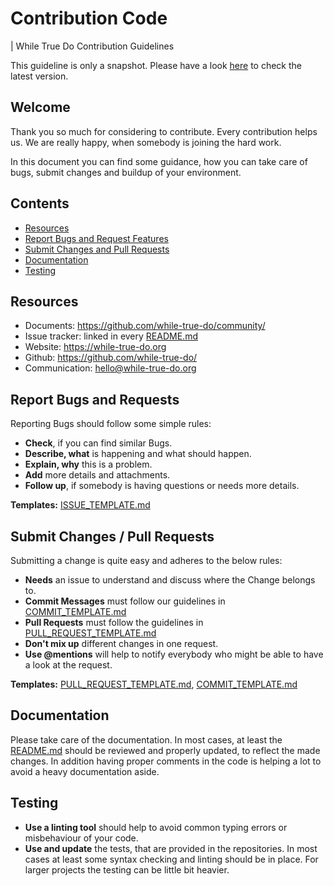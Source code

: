 # Contribution Code
| While True Do Contribution Guidelines


This guideline is only a snapshot. Please have a look [here](https://github.com/while-true-do/community/docs/) to check the latest version.

## Welcome

Thank you so much for considering to contribute. Every contribution helps us. We are really happy, when somebody is joining the hard work.

In this document you can find some guidance, how you can take care of bugs, submit changes and buildup of your environment.

## Contents

-   [Resources](#Resources)
-   [Report Bugs and Request Features](#Report-Bugs-and-Request-Features)
-   [Submit Changes and Pull Requests](#Submit-Changes-and-Pull-Requests)
-   [Documentation](#Documentation)
-   [Testing](#Testing)
  
## Resources

-   Documents: <https://github.com/while-true-do/community/>
-   Issue tracker: linked in every [README.md](../README.md)
-   Website: <https://while-true-do.org>
-   Github: <https://github.com/while-true-do/>
-   Communication: hello@while-true-do.org

## Report Bugs and Requests

Reporting Bugs should follow some simple rules:

-   **Check**, if you can find similar Bugs.
-   **Describe, what** is happening and what should happen.
-   **Explain, why** this is a problem.
-   **Add** more details and attachments.
-   **Follow up**, if somebody is having questions or needs more details.

**Templates:** [ISSUE_TEMPLATE.md](./ISSUE_TEMPLATE.md)

## Submit Changes / Pull Requests

Submitting a change is quite easy and adheres to the below rules:

-   **Needs** an issue to understand and discuss where the Change belongs to.
-   **Commit Messages** must follow our guidelines in [COMMIT_TEMPLATE.md](./COMMIT_TEMPLATE.md)
-   **Pull Requests** must follow the guidelines in [PULL_REQUEST_TEMPLATE.md](./PULL_REQUEST_TEMPLATE.md)
-   **Don't mix up** different changes in one request.
-   **Use @mentions** will help to notify everybody who might be able to have a look at the request.

**Templates:** [PULL_REQUEST_TEMPLATE.md](./PULL_REQUEST_TEMPLATE.md), [COMMIT_TEMPLATE.md](./COMMIT_TEMPLATE.md)

## Documentation

Please take care of the documentation. In most cases, at least the [README.md](../README.md) should be reviewed and properly updated, to reflect the made changes. In addition having proper comments in the code is helping a lot to avoid a heavy documentation aside.

## Testing

-   **Use a linting tool** should help to avoid common typing errors or misbehaviour of your code.
-   **Use and update** the tests, that are provided in the repositories. In most cases at least some syntax checking and linting should be in place. For larger projects the testing can be little bit heavier.
